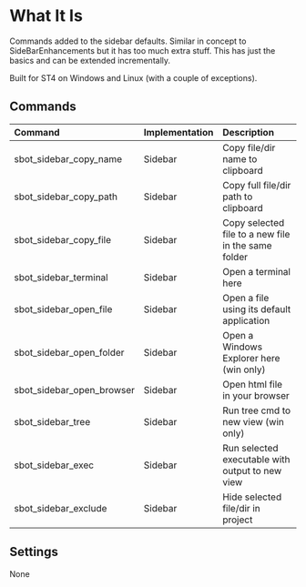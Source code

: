 # What It Is
Commands added to the sidebar defaults. Similar in concept to SideBarEnhancements
but it has too much extra stuff. This has just the basics and can be extended incrementally.

Built for ST4 on Windows and Linux (with a couple of exceptions).

## Commands
| Command                  | Implementation | Description |
|:--------                 |:-------        |:-------     |
| sbot_sidebar_copy_name   | Sidebar        | Copy file/dir name to clipboard |
| sbot_sidebar_copy_path   | Sidebar        | Copy full file/dir path to clipboard |
| sbot_sidebar_copy_file   | Sidebar        | Copy selected file to a new file in the same folder |
| sbot_sidebar_terminal    | Sidebar        | Open a terminal here |
| sbot_sidebar_open_file   | Sidebar        | Open a file using its default application |
| sbot_sidebar_open_folder | Sidebar        | Open a Windows Explorer here (win only) |
| sbot_sidebar_open_browser| Sidebar        | Open html file in your browser |
| sbot_sidebar_tree        | Sidebar        | Run tree cmd to new view (win only) |
| sbot_sidebar_exec        | Sidebar        | Run selected executable with output to new view |
| sbot_sidebar_exclude     | Sidebar        | Hide selected file/dir in project |

## Settings
None
